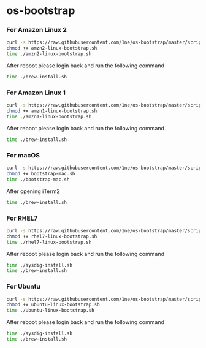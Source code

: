 # os-bootstrap
### For Amazon Linux 2

```bash
curl -s https://raw.githubusercontent.com/1ne/os-bootstrap/master/scripts/amzn/amzn2-linux-bootstrap.sh -o amzn2-linux-bootstrap.sh
chmod +x amzn2-linux-bootstrap.sh
time ./amzn2-linux-bootstrap.sh
```
After reboot please login back and run the following command
```bash
time ./brew-install.sh
```

### For Amazon Linux 1

```bash
curl -s https://raw.githubusercontent.com/1ne/os-bootstrap/master/scripts/amzn/amzn1-linux-bootstrap.sh -o amzn1-linux-bootstrap.sh
chmod +x amzn1-linux-bootstrap.sh
time ./amzn1-linux-bootstrap.sh
```
After reboot please login back and run the following command
```bash
time ./brew-install.sh
```

### For macOS

```bash
curl -s https://raw.githubusercontent.com/1ne/os-bootstrap/master/scripts/mac/bootstrap-mac.sh -o bootstrap-mac.sh
chmod +x bootstrap-mac.sh
time ./bootstrap-mac.sh
```
After opening iTerm2
```bash
time ./brew-install.sh
```

### For RHEL7

```bash
curl -s https://raw.githubusercontent.com/1ne/os-bootstrap/master/scripts/rhel7/rhel7-linux-bootstrap.sh -o rhel7-linux-bootstrap.sh
chmod +x rhel7-linux-bootstrap.sh
time ./rhel7-linux-bootstrap.sh
```
After reboot please login back and run the following command
```bash
time ./sysdig-install.sh
time ./brew-install.sh
```

### For Ubuntu

```bash
curl -s https://raw.githubusercontent.com/1ne/os-bootstrap/master/scripts/ubuntu/ubuntu-linux-bootstrap.sh -o ubuntu-linux-bootstrap.sh
chmod +x ubuntu-linux-bootstrap.sh
time ./ubuntu-linux-bootstrap.sh
```
After reboot please login back and run the following command
```bash
time ./sysdig-install.sh
time ./brew-install.sh
```